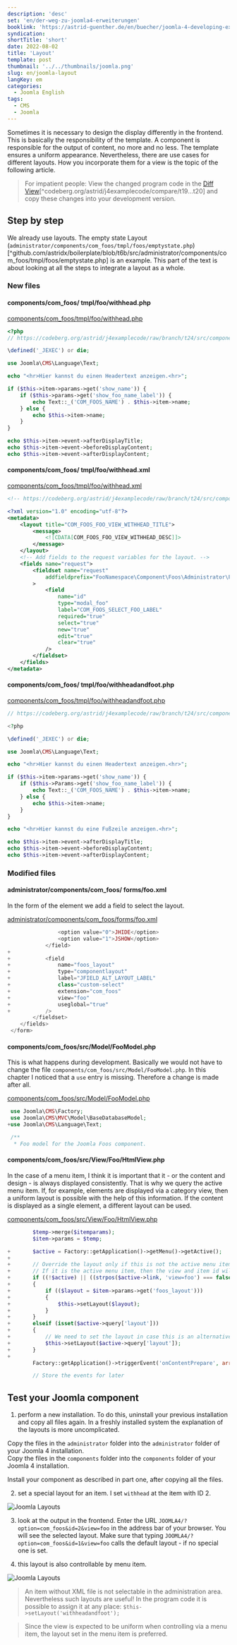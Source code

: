 ```yaml
---
description: 'desc'
set: 'en/der-weg-zu-joomla4-erweiterungen'
booklink: 'https://astrid-guenther.de/en/buecher/joomla-4-developing-extensions'
syndication:
shortTitle: 'short'
date: 2022-08-02
title: 'Layout'
template: post
thumbnail: '../../thumbnails/joomla.png'
slug: en/joomla-layout
langKey: em
categories:
  - Joomla English
tags:
  - CMS
  - Joomla
---
```












Sometimes it is necessary to design the display differently in the frontend. This is basically the responsibility of the template. A component is responsible for the output of content, no more and no less. The template ensures a uniform appearance. Nevertheless, there are use cases for different layouts. How you incorporate them for a view is the topic of the following article.<!-- \index{layout} -->

> For impatient people: View the changed program code in the [Diff View](https://codeberg.org/astrid/j4examplecode/compare/t19...t20)[^codeberg.org/astrid/j4examplecode/compare/t19...t20] and copy these changes into your development version.

## Step by step

We already use layouts. The empty state Layout (`administrator/components/com_foos/tmpl/foos/emptystate.php`)[^github.com/astridx/boilerplate/blob/t6b/src/administrator/components/com_foos/tmpl/foos/emptystate.php] is an example. This part of the text is about looking at all the steps to integrate a layout as a whole.

### New files

<!-- prettier-ignore -->
#### components/com_foos/ tmpl/foo/withhead.php

[components/com_foos/tmpl/foo/withhead.php](https://codeberg.org/astrid/j4examplecode/src/branch/t20/src/components/com_foos/tmpl/foo/withhead.php)

```php {numberLines: -2}
<?php
// https://codeberg.org/astrid/j4examplecode/raw/branch/t24/src/components/com_foos/tmpl/foo/withhead.php

\defined('_JEXEC') or die;

use Joomla\CMS\Language\Text;

echo "<hr>Hier kannst du einen Headertext anzeigen.<hr>";

if ($this->item->params->get('show_name')) {
	if ($this->params->get('show_foo_name_label')) {
		echo Text::_('COM_FOOS_NAME') . $this->item->name;
	} else {
		echo $this->item->name;
	}
}

echo $this->item->event->afterDisplayTitle;
echo $this->item->event->beforeDisplayContent;
echo $this->item->event->afterDisplayContent;

```

<!-- prettier-ignore -->
#### components/com_foos/ tmpl/foo/withhead.xml

[components/com_foos/tmpl/foo/withhead.xml](https://codeberg.org/astrid/j4examplecode/src/branch/t20/src/components/com_foos/tmpl/foo/withhead.xml)

```xml {numberLines: -2}
<!-- https://codeberg.org/astrid/j4examplecode/raw/branch/t24/src/components/com_foos/tmpl/foo/withhead.xml -->

<?xml version="1.0" encoding="utf-8"?>
<metadata>
	<layout title="COM_FOOS_FOO_VIEW_WITHHEAD_TITLE">
		<message>
			<![CDATA[COM_FOOS_FOO_VIEW_WITHHEAD_DESC]]>
		</message>
	</layout>
	<!-- Add fields to the request variables for the layout. -->
	<fields name="request">
		<fieldset name="request"
			addfieldprefix="FooNamespace\Component\Foos\Administrator\Field"
		>
			<field
				name="id"
				type="modal_foo"
				label="COM_FOOS_SELECT_FOO_LABEL"
				required="true"
				select="true"
				new="true"
				edit="true"
				clear="true"
			/>
		</fieldset>
	</fields>
</metadata>

```

<!-- prettier-ignore -->
#### components/com_foos/ tmpl/foo/withheadandfoot.php

[components/com_foos/tmpl/foo/withheadandfoot.php](https://codeberg.org/astrid/j4examplecode/src/branch/t20/src/components/com_foos/tmpl/foo/withheadandfoot.php)

```php {numberLines: -2}
// https://codeberg.org/astrid/j4examplecode/raw/branch/t24/src/components/com_foos/tmpl/foo/withheadandfoot.php

<?php

\defined('_JEXEC') or die;

use Joomla\CMS\Language\Text;

echo "<hr>Hier kannst du einen Headertext anzeigen.<hr>";

if ($this->item->params->get('show_name')) {
	if ($this->Params->get('show_foo_name_label')) {
		echo Text::_('COM_FOOS_NAME') . $this->item->name;
	} else {
		echo $this->item->name;
	}
}

echo "<hr>Hier kannst du eine Fußzeile anzeigen.<hr>";

echo $this->item->event->afterDisplayTitle;
echo $this->item->event->beforeDisplayContent;
echo $this->item->event->afterDisplayContent;

```

### Modified files

<!-- prettier-ignore -->
#### administrator/components/com_foos/ forms/foo.xml

In the form of the element we add a field to select the layout.

[administrator/components/com_foos/forms/foo.xml](https://codeberg.org/astrid/j4examplecode/src/branch/t20/src/administrator/components/com_foos/forms/foo.xml)

```php {diff}
 				<option value="0">JHIDE</option>
 				<option value="1">JSHOW</option>
 			</field>
+
+			<field
+				name="foos_layout"
+				type="componentlayout"
+				label="JFIELD_ALT_LAYOUT_LABEL"
+				class="custom-select"
+				extension="com_foos"
+				view="foo"
+				useglobal="true"
+			/>
 		</fieldset>
 	</fields>
 </form>

```

<!-- prettier-ignore -->
#### components/com_foos/src/Model/FooModel.php

This is what happens during development. Basically we would not have to change the file `components/com_foos/src/Model/FooModel.php`. In this chapter I noticed that a `use` entry is missing. Therefore a change is made after all.

[components/com_foos/src/Model/FooModel.php](https://codeberg.org/astrid/j4examplecode/compare/t19...t20#diff-0e3fb820d763e729d9d47b22936ce4bdba051e8494fe32f68ae7f7c939103cb8)

```php {diff}
 use Joomla\CMS\Factory;
 use Joomla\CMS\MVC\Model\BaseDatabaseModel;
+use Joomla\CMS\Language\Text;

 /**
  * Foo model for the Joomla Foos component.

```

<!-- prettier-ignore -->
#### components/com_foos/src/View/Foo/HtmlView.php

In the case of a menu item, I think it is important that it - or the content and design - is always displayed consistently. That is why we query the active menu item. If, for example, elements are displayed via a category view, then a uniform layout is possible with the help of this information. If the content is displayed as a single element, a different layout can be used.

[components/com_foos/src/View/Foo/HtmlView.php](https://codeberg.org/astrid/j4examplecode/src/branch/t20/src/components/com_foos/src/View/Foo/HtmlView.php)

```php {diff}
 		$temp->merge($itemparams);
 		$item->params = $temp;

+		$active = Factory::getApplication()->getMenu()->getActive();
+
+		// Override the layout only if this is not the active menu item
+		// If it is the active menu item, then the view and item id will match
+		if ((!$active) || ((strpos($active->link, 'view=foo') === false) || (strpos($active->link, '&id=' . (string) $this->item->id) === false)))
+		{
+			if (($layout = $item->params->get('foos_layout')))
+			{
+				$this->setLayout($layout);
+			}
+		}
+		elseif (isset($active->query['layout']))
+		{
+			// We need to set the layout in case this is an alternative menu item (with an alternative layout)
+			$this->setLayout($active->query['layout']);
+		}
+
 		Factory::getApplication()->triggerEvent('onContentPrepare', array ('com_foos.foo', &$item));

 		// Store the events for later

```

## Test your Joomla component

1. perform a new installation. To do this, uninstall your previous installation and copy all files again. In a freshly installed system the explanation of the layouts is more uncomplicated.

Copy the files in the `administrator` folder into the `administrator` folder of your Joomla 4 installation.  
Copy the files in the `components` folder into the `components` folder of your Joomla 4 installation.

Install your component as described in part one, after copying all the files.

2. set a special layout for an item. I set `withhead` at the item with ID 2.

![Joomla Layouts](/images/j4x24x1.png)

3. look at the output in the frontend. Enter the URL `JOOMLA4/?option=com_foos&id=2&view=foo` in the address bar of your browser. You will see the selected layout. Make sure that typing `JOOMLA4/?option=com_foos&id=1&view=foo` calls the default layout - if no special one is set.

4. this layout is also controllable by menu item.

![Joomla Layouts](/images/j4x24x2.png)

> An item without XML file is not selectable in the administration area. Nevertheless such layouts are useful! In the program code it is possible to assign it at any place: `$this->setLayout('withheadandfoot');`

> Since the view is expected to be uniform when controlling via a menu item, the layout set in the menu item is preferred.

<img src="https://vg08.met.vgwort.de/na/5f04a8f589c84955b4b75e7d301ed944" width="1" height="1" alt="">

